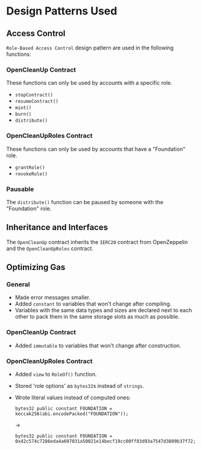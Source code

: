 # Design Patterns Used

## Access Control

`Role-Based Access Control` design pattern are used in the following functions:

### OpenCleanUp Contract

These functions can only be used by accounts with a specific role.

- `stopContract()`
- `resumeContract()`
- `mint()`
- `burn()`
- `distribute()`

### OpenCleanUpRoles Contract

These functions can only be used by accounts that have a "Foundation" role.

- `grantRole()`
- `revokeRole()`

### Pausable

The `distribute()` function can be paused by someone with the "Foundation" role.

## Inheritance and Interfaces

The `OpenCleanUp` contract inherits the `IERC20` contract from OpenZeppelin and the `OpenCleanUpRoles` contract.

## Optimizing Gas

### General

- Made error messages smaller.
- Added `constant` to variables that won't change after compiling.
- Variables with the same data types and sizes are declared next to each other to pack them in the same storage slots as much as possible.

### OpenCleanUp Contract

- Added `immutable` to variables that won't change after construction.

### OpenCleanUpRoles Contract

- Added `view` to `RoleOf()` function.
- Stored 'role options' as `bytes32`s instead of `strings`.
- Wrote literal values instead of computed ones:

  `bytes32 public constant FOUNDATION = keccak256(abi.encodePacked("FOUNDATION"));`

  ->

  `bytes32 public constant FOUNDATION = 0x42c574c7286eda4a697031a50021e14becf19cc00ff83d93a7547d3809b37f72;`
